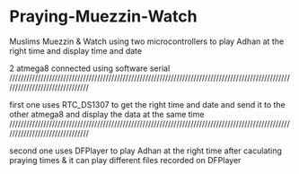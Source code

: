 # Praying-Muezzin-Watch
Muslims Muezzin &amp; Watch
using two microcontrollers to play Adhan at the right time and display time and date 

2 atmega8 connected using software serial 
///////////////////////////////////////////////////////////////////////////////////////////////////////////////////////////////

first one uses RTC_DS1307 to get the right time and date and send it to the other atmega8 and display the data at the same time 
///////////////////////////////////////////////////////////////////////////////////////////////////////////////////////////////

second one uses DFPlayer to play Adhan at the right time after caculating praying times & it can play different files recorded on DFPlayer 
